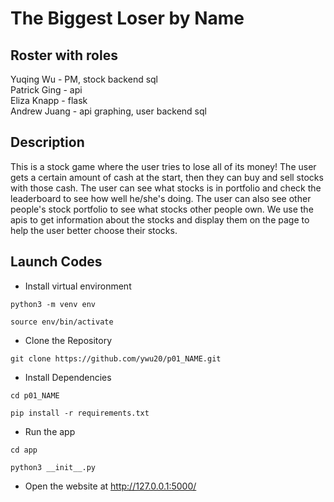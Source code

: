 # The Biggest Loser by Name

## Roster with roles 
Yuqing Wu -  PM, stock backend sql  
Patrick Ging -  api  
Eliza Knapp -  flask  
Andrew Juang -  api graphing, user backend sql  

## Description 
This is a stock game where the user tries to lose all of its money! The user gets a certain amount of cash at the start, then they can buy and sell stocks with those cash. The user can see what stocks is in portfolio and check the leaderboard to see how well he/she's doing. The user can also see other people's stock portfolio to see what stocks other people own. We use the apis to get information about the stocks and display them on the page to help the user better choose their stocks. 

## Launch Codes 
- Install virtual environment <br>
```
python3 -m venv env
```
```
source env/bin/activate
```

- Clone the Repository <br>
```
git clone https://github.com/ywu20/p01_NAME.git
``` 

- Install Dependencies <br>
```
cd p01_NAME
```
```
pip install -r requirements.txt
```
- Run the app
```
cd app
```
```
python3 __init__.py
```

- Open the website at http://127.0.0.1:5000/

